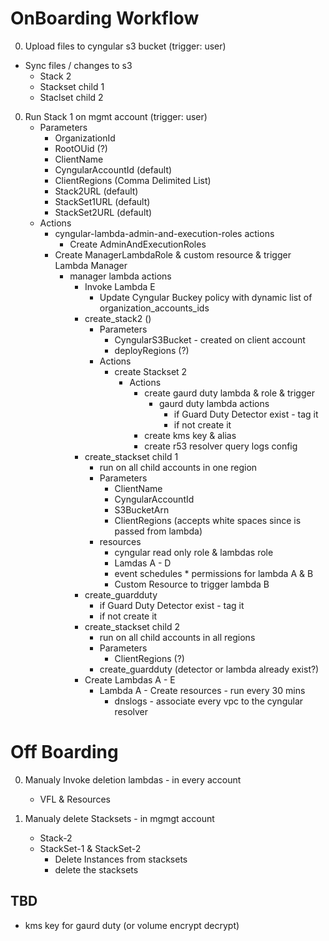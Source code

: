 
# OnBoarding Workflow

0. Upload files to cyngular s3 bucket (trigger: user)
  * Sync files / changes to s3
    * Stack 2
    * Stackset child 1
    * Staclset child 2
0. Run Stack 1 on mgmt account (trigger: user)
    * Parameters
      * OrganizationId
      * RootOUid (?)
      * ClientName
      * CyngularAccountId (default)
      * ClientRegions (Comma Delimited List)
      * Stack2URL (default)
      * StackSet1URL (default)
      * StackSet2URL (default)
    * Actions
      * cyngular-lambda-admin-and-execution-roles actions
        * Create AdminAndExecutionRoles
      * Create ManagerLambdaRole & custom resource & trigger Lambda Manager
        * manager lambda actions
          * Invoke Lambda E
            * Update Cyngular Buckey policy with dynamic list of organization_accounts_ids
          * create_stack2 ()
            * Parameters
              * CyngularS3Bucket - created on client account
              * deployRegions (?)
            * Actions
              * create Stackset 2
                * Actions
                  * create gaurd duty lambda & role & trigger
                    * gaurd duty lambda actions
                      * if Guard Duty Detector exist - tag it
                      * if not create it
                  * create kms key & alias
                  * create r53 resolver query logs config
          * create_stackset child 1
            * run on all child accounts in one region
            * Parameters  
              * ClientName
              * CyngularAccountId
              * S3BucketArn
              * ClientRegions (accepts white spaces since is passed from lambda)
            * resources
              * cyngular read only role & lambdas role
              * Lamdas A - D
              * event schedules * permissions for lambda A & B
              * Custom Resource to trigger lambda B
          * create_guardduty
            * if Guard Duty Detector exist - tag it
            * if not create it
          * create_stackset child 2
            * run on all child accounts in all regions
            * Parameters  
              * ClientRegions (?)
            * create_guardduty (detector or lambda already exist?)
          * Create Lambdas A - E
            * Lambda A - Create resources - run every 30 mins
              * dnslogs - associate every vpc to the cyngular resolver

# Off Boarding

0. Manualy Invoke deletion lambdas - in every account
     * VFL & Resources

0. Manualy delete Stacksets - in mgmgt account
     * Stack-2
     * StackSet-1 & StackSet-2
       * Delete Instances from stacksets
       * delete the stacksets

## TBD

* kms key for gaurd duty (or volume encrypt decrypt)
